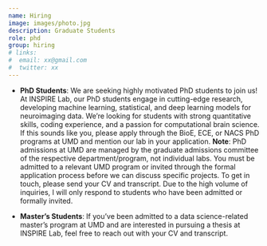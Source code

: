 ```yaml
---
name: Hiring
image: images/photo.jpg
description: Graduate Students
role: phd
group: hiring
# links:
#  email: xx@gmail.com
#  twitter: xx
---
```


* **PhD Students**: We are seeking highly motivated PhD students to join us! At INSPIRE Lab, our PhD students engage in cutting-edge research, developing machine learning, statistical, and deep learning models for neuroimaging data. We’re looking for students with strong quantitative skills, coding experience, and a passion for computational brain science. If this sounds like you, please apply through the BioE, ECE, or NACS PhD programs at UMD and mention our lab in your application. **Note**: PhD admissions at UMD are managed by the graduate admissions committee of the respective department/program, not individual labs. You must be admitted to a relevant UMD program or invited through the formal application process before we can discuss specific projects. To get in touch, please send your CV and transcript. Due to the high volume of inquiries, I will only respond to students who have been admitted or formally invited.

* **Master’s Students**: If you’ve been admitted to a data science-related master’s program at UMD and are interested in pursuing a thesis at INSPIRE Lab, feel free to reach out with your CV and transcript.
